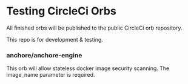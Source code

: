 # Testing CircleCi Orbs

All finished orbs will be published to the public CircleCi orb repository.

This repo is for development & testing.

### anchore/anchore-engine

This orb will allow stateless docker image security scanning.
The image_name parameter is required.
